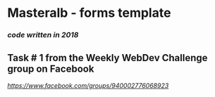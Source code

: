 # Masteralb - forms template
### *code written in 2018*

## Task # 1 from the Weekly WebDev Challenge group on Facebook
*https://www.facebook.com/groups/940002776068923*


